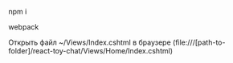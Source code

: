 ﻿npm i 

webpack

Открыть файл ~/Views/Index.cshtml в браузере (file:///[path-to-folder]/react-toy-chat/Views/Home/Index.cshtml)
